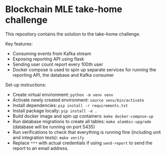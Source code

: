 # Blockchain MLE take-home challenge

This repository contains the solution to the take-home challenge.

Key features:
* Consuming events from Kafka stream
* Exposing reporting API using flask
* Sending user count report every 100th user
* Docker compose is used to spin up separate services for running the reporting API, the database and Kafka consumer

Set-up instructions:
* Create virtual environment: `python -m venv venv`
* Activate newly created environment: `source venv/bin/activate`
* Install dependencies: `pip install -r requirements.txt`
* Install package locally: `pip install -e .`
* Build docker image and spin up containers: `make docker-compose-up`
* Run database migrations to create all tables: `make alembic-upgrade` (database will be running on port 5435)
* Run verifications to check that everything is running fine (including unit and integration tests): `make verify`
* Replace `***` with actual credentials if using `send-report` to send the report to an email address.